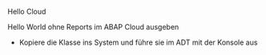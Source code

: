 Hello Cloud

Hello World ohne Reports im ABAP Cloud ausgeben

- Kopiere die Klasse ins System und führe sie im ADT mit der Konsole aus


